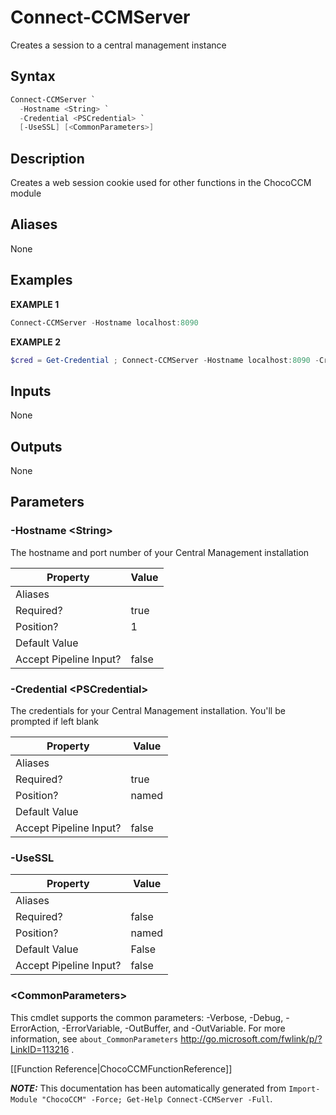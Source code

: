 # Connect-CCMServer

<!-- This documentation is automatically generated from /Connect-CCMServer.ps1 using GenerateDocs.ps1. Contributions are welcome at the original location(s). -->

Creates a session to a central management instance

## Syntax

~~~powershell
Connect-CCMServer `
  -Hostname <String> `
  -Credential <PSCredential> `
  [-UseSSL] [<CommonParameters>]
~~~

## Description

Creates a web session cookie used for other functions in the ChocoCCM module


## Aliases

None

## Examples

 **EXAMPLE 1**

~~~powershell
Connect-CCMServer -Hostname localhost:8090

~~~

**EXAMPLE 2**

~~~powershell
$cred = Get-Credential ; Connect-CCMServer -Hostname localhost:8090 -Credential $cred

~~~

## Inputs

None

## Outputs

None

## Parameters

###  -Hostname &lt;String&gt;
The hostname and port number of your Central Management installation

Property               | Value
---------------------- | -----
Aliases                |
Required?              | true
Position?              | 1
Default Value          |
Accept Pipeline Input? | false

###  -Credential &lt;PSCredential&gt;
The credentials for your Central Management installation. You'll be prompted if left blank

Property               | Value
---------------------- | -----
Aliases                |
Required?              | true
Position?              | named
Default Value          |
Accept Pipeline Input? | false

###  -UseSSL
Property               | Value
---------------------- | -----
Aliases                |
Required?              | false
Position?              | named
Default Value          | False
Accept Pipeline Input? | false

### &lt;CommonParameters&gt;

This cmdlet supports the common parameters: -Verbose, -Debug, -ErrorAction, -ErrorVariable, -OutBuffer, and -OutVariable. For more information, see `about_CommonParameters` http://go.microsoft.com/fwlink/p/?LinkID=113216 .



[[Function Reference|ChocoCCMFunctionReference]]

***NOTE:*** This documentation has been automatically generated from `Import-Module "ChocoCCM" -Force; Get-Help Connect-CCMServer -Full`.

